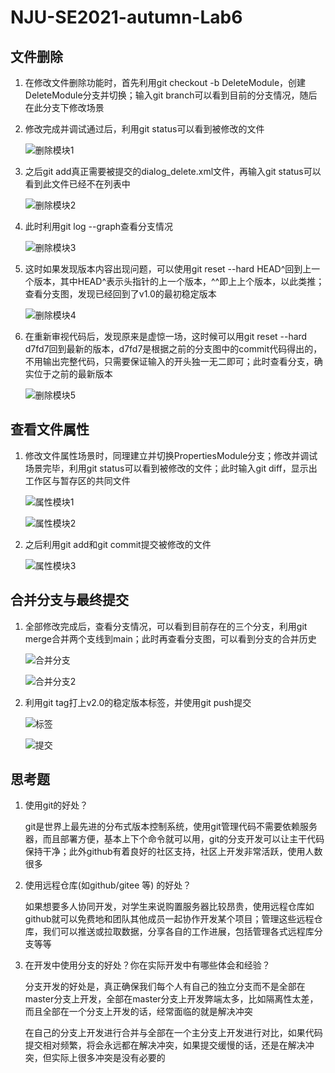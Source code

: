 # NJU-SE2021-autumn-Lab6

## 文件删除

1. 在修改文件删除功能时，首先利用git checkout -b DeleteModule，创建DeleteModule分支并切换；输入git branch可以看到目前的分支情况，随后在此分支下修改场景

2. 修改完成并调试通过后，利用git status可以看到被修改的文件

   ![删除模块1](ref/删除模块1.PNG)

3. 之后git add真正需要被提交的dialog_delete.xml文件，再输入git status可以看到此文件已经不在列表中

   ![删除模块2](ref/删除模块2.PNG)

4. 此时利用git log --graph查看分支情况

   ![删除模块3](ref/删除模块3.PNG)

5. 这时如果发现版本内容出现问题，可以使用git reset --hard HEAD^回到上一个版本，其中HEAD^表示头指针的上一个版本，^^即上上个版本，以此类推；查看分支图，发现已经回到了v1.0的最初稳定版本

   ![删除模块4](ref/删除模块4.PNG)

6. 在重新审视代码后，发现原来是虚惊一场，这时候可以用git reset --hard d7fd7回到最新的版本，d7fd7是根据之前的分支图中的commit代码得出的，不用输出完整代码，只需要保证输入的开头独一无二即可；此时查看分支，确实位于之前的最新版本

   ![删除模块5](ref/删除模块5.PNG)



## 查看文件属性

1. 修改文件属性场景时，同理建立并切换PropertiesModule分支；修改并调试场景完毕，利用git status可以看到被修改的文件；此时输入git diff，显示出工作区与暂存区的共同文件

   ![属性模块1](ref/属性模块1.PNG)

   ![属性模块2](ref/属性模块2.PNG)

2. 之后利用git add和git commit提交被修改的文件

   ![属性模块3](ref/属性模块3.PNG)



## 合并分支与最终提交

1. 全部修改完成后，查看分支情况，可以看到目前存在的三个分支，利用git merge合并两个支线到main；此时再查看分支图，可以看到分支的合并历史

   ![合并分支](ref/合并分支.PNG)

   ![合并分支2](ref/合并分支2.PNG)

2. 利用git tag打上v2.0的稳定版本标签，并使用git push提交

   ![标签](ref/标签.PNG)
   
   ![提交](ref/提交.PNG)
   
   

## 思考题

1. 使用git的好处？

   git是世界上最先进的分布式版本控制系统，使用git管理代码不需要依赖服务器，而且部署方便，基本上下个命令就可以用，git的分支开发可以让主干代码保持干净；此外github有着良好的社区支持，社区上开发非常活跃，使用人数很多

2. 使用远程仓库(如github/gitee 等) 的好处？

   如果想要多人协同开发，对学生来说购置服务器比较昂贵，使用远程仓库如github就可以免费地和团队其他成员一起协作开发某个项目；管理这些远程仓库，我们可以推送或拉取数据，分享各自的工作进展，包括管理各式远程库分支等等

3. 在开发中使用分支的好处？你在实际开发中有哪些体会和经验？

   分支开发的好处是，真正确保我们每个人有自己的独立分支而不是全部在master分支上开发，全部在master分支上开发弊端太多，比如隔离性太差，而且全部在一个分支上开发的话，经常面临的就是解决冲突

   在自己的分支上开发进行合并与全部在一个主分支上开发进行对比，如果代码提交相对频繁，将会永远都在解决冲突，如果提交缓慢的话，还是在解决冲突，但实际上很多冲突是没有必要的

